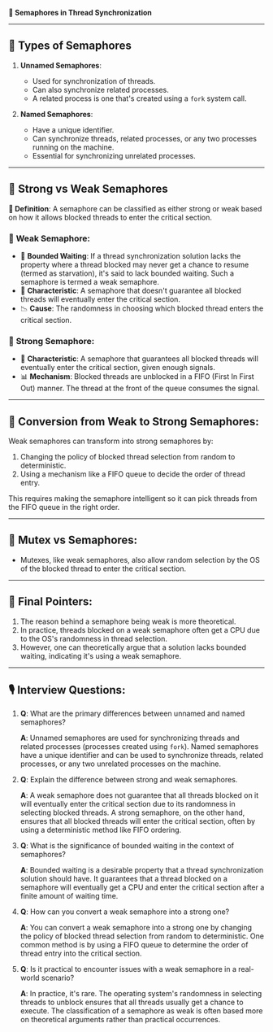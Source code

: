 **📝  Semaphores in Thread Synchronization**

---

## 🎯 **Types of Semaphores**

1. **Unnamed Semaphores**:
   - Used for synchronization of threads.
   - Can also synchronize related processes.
   - A related process is one that's created using a `fork` system call.

2. **Named Semaphores**:
   - Have a unique identifier.
   - Can synchronize threads, related processes, or any two processes running on the machine.
   - Essential for synchronizing unrelated processes.

---

## 💪 **Strong vs Weak Semaphores**

**🔗 Definition**:
A semaphore can be classified as either strong or weak based on how it allows blocked threads to enter the critical section.

### 🍎 **Weak Semaphore**:

- 📌 **Bounded Waiting**: If a thread synchronization solution lacks the property where a thread blocked may never get a chance to resume (termed as starvation), it's said to lack bounded waiting. Such a semaphore is termed a weak semaphore.
- 🌟 **Characteristic**: A semaphore that doesn't guarantee all blocked threads will eventually enter the critical section.
- 📉 **Cause**: The randomness in choosing which blocked thread enters the critical section.
  
### 🍏 **Strong Semaphore**:

- 🌟 **Characteristic**: A semaphore that guarantees all blocked threads will eventually enter the critical section, given enough signals.
- 📊 **Mechanism**: Blocked threads are unblocked in a FIFO (First In First Out) manner. The thread at the front of the queue consumes the signal.
  
---

## 🧩 **Conversion from Weak to Strong Semaphores**:

Weak semaphores can transform into strong semaphores by:
1. Changing the policy of blocked thread selection from random to deterministic.
2. Using a mechanism like a FIFO queue to decide the order of thread entry.

This requires making the semaphore intelligent so it can pick threads from the FIFO queue in the right order.

---

## 📌 **Mutex vs Semaphores**:

- Mutexes, like weak semaphores, also allow random selection by the OS of the blocked thread to enter the critical section.

---

## 📜 **Final Pointers**:

1. The reason behind a semaphore being weak is more theoretical.
2. In practice, threads blocked on a weak semaphore often get a CPU due to the OS's randomness in thread selection.
3. However, one can theoretically argue that a solution lacks bounded waiting, indicating it's using a weak semaphore.

---

## 🎙 **Interview Questions**:

1. **Q**: What are the primary differences between unnamed and named semaphores?
   
   **A**: Unnamed semaphores are used for synchronizing threads and related processes (processes created using `fork`). Named semaphores have a unique identifier and can be used to synchronize threads, related processes, or any two unrelated processes on the machine.

2. **Q**: Explain the difference between strong and weak semaphores.

   **A**: A weak semaphore does not guarantee that all threads blocked on it will eventually enter the critical section due to its randomness in selecting blocked threads. A strong semaphore, on the other hand, ensures that all blocked threads will enter the critical section, often by using a deterministic method like FIFO ordering.

3. **Q**: What is the significance of bounded waiting in the context of semaphores?

   **A**: Bounded waiting is a desirable property that a thread synchronization solution should have. It guarantees that a thread blocked on a semaphore will eventually get a CPU and enter the critical section after a finite amount of waiting time.

4. **Q**: How can you convert a weak semaphore into a strong one?

   **A**: You can convert a weak semaphore into a strong one by changing the policy of blocked thread selection from random to deterministic. One common method is by using a FIFO queue to determine the order of thread entry into the critical section.

5. **Q**: Is it practical to encounter issues with a weak semaphore in a real-world scenario?

   **A**: In practice, it's rare. The operating system's randomness in selecting threads to unblock ensures that all threads usually get a chance to execute. The classification of a semaphore as weak is often based more on theoretical arguments rather than practical occurrences.
